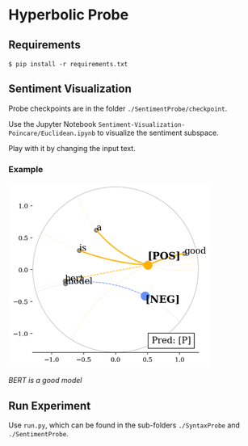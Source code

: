 # Hyperbolic Probe

## Requirements

    $ pip install -r requirements.txt

## Sentiment Visualization

Probe checkpoints are in the folder `./SentimentProbe/checkpoint`.

Use the Jupyter Notebook `Sentiment-Visualization-Poincare/Euclidean.ipynb` to visualize the sentiment subspace.

Play with it by changing the input text.

### Example

<p align="left">
  <img src="readme-asset/header.png" width="400" title="hover text" alt="BERT is a good model">
</p>

_BERT is a good model_

## Run Experiment

Use `run.py`, which can be found in the sub-folders `./SyntaxProbe` and `./SentimentProbe`.
